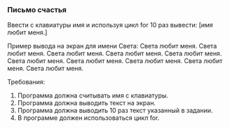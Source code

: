 
### Письмо счастья

Ввести с клавиатуры имя и используя цикл for 10 раз вывести: [*имя* любит меня.]

Пример вывода на экран для имени Света:
Света любит меня.
Света любит меня.
Света любит меня.
Света любит меня.
Света любит меня.
Света любит меня.
Света любит меня.
Света любит меня.
Света любит меня.
Света любит меня.


Требования:
1.	Программа должна считывать имя c клавиатуры.
2.	Программа должна выводить текст на экран.
3.	Программа должна выводить 10 раз текст указанный в задании.
4.	В программе должен использоваться цикл for.


